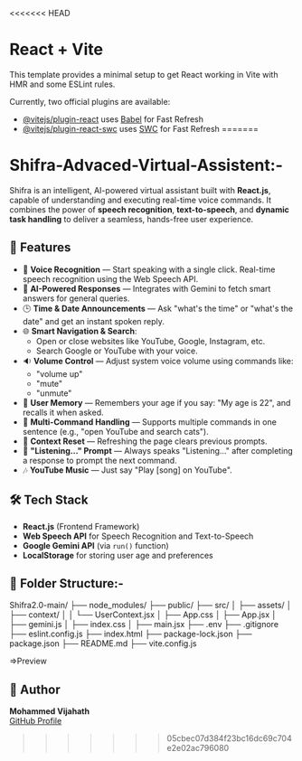 <<<<<<< HEAD
# React + Vite

This template provides a minimal setup to get React working in Vite with HMR and some ESLint rules.

Currently, two official plugins are available:

- [@vitejs/plugin-react](https://github.com/vitejs/vite-plugin-react/blob/main/packages/plugin-react/README.md) uses [Babel](https://babeljs.io/) for Fast Refresh
- [@vitejs/plugin-react-swc](https://github.com/vitejs/vite-plugin-react-swc) uses [SWC](https://swc.rs/) for Fast Refresh
=======
# Shifra-Advaced-Virtual-Assistent:-


Shifra is an intelligent, AI-powered virtual assistant built with **React.js**, capable of understanding and executing real-time voice commands. It combines the power of **speech recognition**, **text-to-speech**, and **dynamic task handling** to deliver a seamless, hands-free user experience.

## 🚀 Features

- 🎤 **Voice Recognition** — Start speaking with a single click. Real-time speech recognition using the Web Speech API.
- 💬 **AI-Powered Responses** — Integrates with Gemini to fetch smart answers for general queries.
- 🕒 **Time & Date Announcements** — Ask "what's the time" or "what's the date" and get an instant spoken reply.
- 🌐 **Smart Navigation & Search**:
  - Open or close websites like YouTube, Google, Instagram, etc.
  - Search Google or YouTube with your voice.
- 🔉 **Volume Control** — Adjust system voice volume using commands like:
  - "volume up"
  - "mute"
  - "unmute"
- 👤 **User Memory** — Remembers your age if you say: "My age is 22", and recalls it when asked.
- 🧠 **Multi-Command Handling** — Supports multiple commands in one sentence (e.g., "open YouTube and search cats").
- 🧹 **Context Reset** — Refreshing the page clears previous prompts.
- 🔄 **"Listening..." Prompt** — Always speaks "Listening..." after completing a response to prompt the next command.
- 🎶 **YouTube Music** — Just say "Play [song] on YouTube".

## 🛠️ Tech Stack

- **React.js** (Frontend Framework)
- **Web Speech API** for Speech Recognition and Text-to-Speech
- **Google Gemini API** (via `run()` function)
- **LocalStorage** for storing user age and preferences

## 📁 Folder Structure:-  

Shifra2.0-main/
├── node_modules/
├── public/
├── src/
│   ├── assets/
│   ├── context/
│   │   └── UserContext.jsx
│   ├── App.css
│   ├── App.jsx
│   ├── gemini.js
│   ├── index.css
│   ├── main.jsx
├── .env
├── .gitignore
├── eslint.config.js
├── index.html
├── package-lock.json
├── package.json
├── README.md
├── vite.config.js

=>Preview



## 👤 Author

**Mohammed Vijahath**  
[GitHub Profile](https://github.com/vizahat36)
>>>>>>> 05cbec07d384f23bc16dc69c704e2e02ac796080
